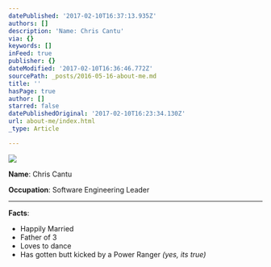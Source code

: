 ```yaml
---
datePublished: '2017-02-10T16:37:13.935Z'
authors: []
description: 'Name: Chris Cantu'
via: {}
keywords: []
inFeed: true
publisher: {}
dateModified: '2017-02-10T16:36:46.772Z'
sourcePath: _posts/2016-05-16-about-me.md
title: ''
hasPage: true
author: []
starred: false
datePublishedOriginal: '2017-02-10T16:23:34.130Z'
url: about-me/index.html
_type: Article

---
```

![](https://the-grid-user-content.s3-us-west-2.amazonaws.com/4c3d03b9-e150-48be-9562-8200de6136d7.jpg)

**Name**: Chris Cantu

**Occupation**: Software Engineering Leader

---

**Facts**:

* Happily Married
* Father of 3
* Loves to dance
* Has gotten butt kicked by a Power Ranger _(yes, its true)_